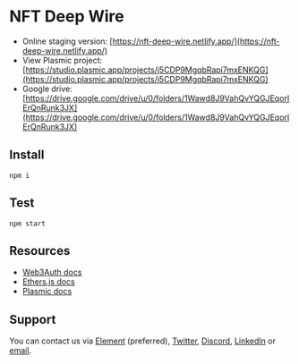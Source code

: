 # NFT Deep Wire

- Online staging version: [https://nft-deep-wire.netlify.app/](https://nft-deep-wire.netlify.app/)
- View Plasmic project: [https://studio.plasmic.app/projects/j5CDP9MgqbRapi7mxENKQG](https://studio.plasmic.app/projects/j5CDP9MgqbRapi7mxENKQG)
- Google drive: [https://drive.google.com/drive/u/0/folders/1Wawd8J9VahQvYQGJEqorIErQnRunk3JX](https://drive.google.com/drive/u/0/folders/1Wawd8J9VahQvYQGJEqorIErQnRunk3JX)

## Install

```shell
npm i
```

## Test

```shell
npm start
```

## Resources

- [Web3Auth docs](https://web3auth.io/docs/)
- [Ethers.js docs](https://docs.ethers.io/v5/)
- [Plasmic docs](https://docs.plasmic.app/)

## Support

You can contact us via [Element](https://matrix.to/#/@julienbrg:matrix.org) (preferred), [Twitter](https://twitter.com/julienbrg), [Discord](https://discord.gg/xw9dCeQ94Y), [LinkedIn](https://www.linkedin.com/in/julienberanger/) or [email](mailto:julien@ato.network).
